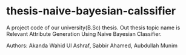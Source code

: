 # thesis-naive-bayesian-calssifier
A project code of our university(B.Sc) thesis. Out thesis topic name is Relevant Attribute Generation Using Naive Bayesian Classifier.

Authors: Akanda Wahid Ul Ashraf, Sabbir Ahamed, Aubdullah Munim
